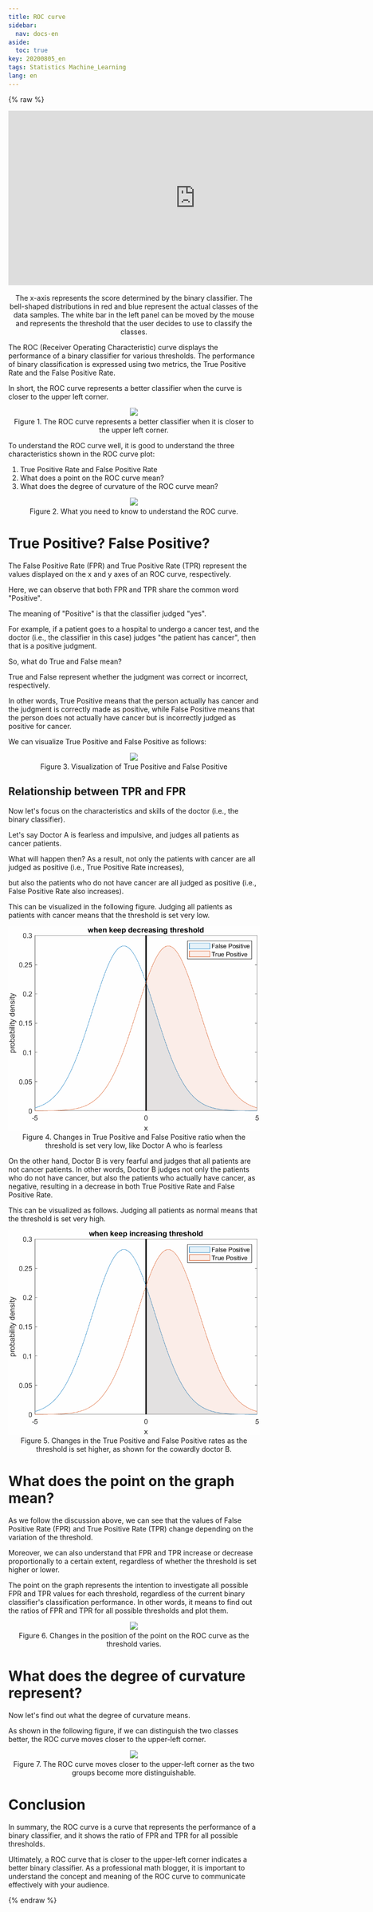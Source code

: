 ```yaml
---
title: ROC curve
sidebar:
  nav: docs-en
aside:
  toc: true
key: 20200805_en
tags: Statistics Machine_Learning
lang: en
---
```


<style>
    iframe {
        display: block;
        border-style: none;
        margin: 0 auto;
    }
</style>

{% raw %}

<center>
  <iframe width = "750" height = "350" frameborder = "0" src="https://angeloyeo.github.io/p5/2020-08-05-ROC/"></iframe>
<br>
The x-axis represents the score determined by the binary classifier. The bell-shaped distributions in red and blue represent the actual classes of the data samples. The white bar in the left panel can be moved by the mouse and represents the threshold that the user decides to use to classify the classes.

</center>

The ROC (Receiver Operating Characteristic) curve displays the performance of a binary classifier for various thresholds. The performance of binary classification is expressed using two metrics, the True Positive Rate and the False Positive Rate.

In short, the ROC curve represents a better classifier when the curve is closer to the upper left corner.

<p align = "center">
  <img width = "400" src = "https://raw.githubusercontent.com/angeloyeo/angeloyeo.github.io/master/pics/2020-08-05-ROC/pic1.png">
  <br>
  Figure 1. The ROC curve represents a better classifier when it is closer to the upper left corner.
</p>

To understand the ROC curve well, it is good to understand the three characteristics shown in the ROC curve plot:

1. True Positive Rate and False Positive Rate
2. What does a point on the ROC curve mean?
3. What does the degree of curvature of the ROC curve mean?

<p align = "center">
  <img src = "https://raw.githubusercontent.com/angeloyeo/angeloyeo.github.io/master/pics/2020-08-05-ROC/pic2.png">
  <br>
  Figure 2. What you need to know to understand the ROC curve.
</p>

# True Positive? False Positive?

The False Positive Rate (FPR) and True Positive Rate (TPR) represent the values displayed on the x and y axes of an ROC curve, respectively.

Here, we can observe that both FPR and TPR share the common word "Positive".

The meaning of "Positive" is that the classifier judged "yes".

For example, if a patient goes to a hospital to undergo a cancer test, and the doctor (i.e., the classifier in this case) judges "the patient has cancer", then that is a positive judgment.

So, what do True and False mean?

True and False represent whether the judgment was correct or incorrect, respectively.

In other words, True Positive means that the person actually has cancer and the judgment is correctly made as positive, while False Positive means that the person does not actually have cancer but is incorrectly judged as positive for cancer.

We can visualize True Positive and False Positive as follows:

<p align = "center">
  <img src = "https://raw.githubusercontent.com/angeloyeo/angeloyeo.github.io/master/pics/2020-08-05-ROC/pic3.png">
  <br>
  Figure 3. Visualization of True Positive and False Positive
</p>

## Relationship between TPR and FPR

Now let's focus on the characteristics and skills of the doctor (i.e., the binary classifier).

Let's say Doctor A is fearless and impulsive, and judges all patients as cancer patients.

What will happen then? As a result, not only the patients with cancer are all judged as positive (i.e., True Positive Rate increases),

but also the patients who do not have cancer are all judged as positive (i.e., False Positive Rate also increases).

This can be visualized in the following figure. Judging all patients as patients with cancer means that the threshold is set very low.

<p align = "center">
  <img src = "https://raw.githubusercontent.com/angeloyeo/angeloyeo.github.io/master/pics/2020-08-05-ROC/pic4_en.gif">
  <br>
  Figure 4. Changes in True Positive and False Positive ratio when the threshold is set very low, like Doctor A who is fearless
</p>

On the other hand, Doctor B is very fearful and judges that all patients are not cancer patients. In other words, Doctor B judges not only the patients who do not have cancer, but also the patients who actually have cancer, as negative, resulting in a decrease in both True Positive Rate and False Positive Rate.

This can be visualized as follows. Judging all patients as normal means that the threshold is set very high.

<p align = "center">
  <img src = "https://raw.githubusercontent.com/angeloyeo/angeloyeo.github.io/master/pics/2020-08-05-ROC/pic5_en.gif">
  <br>
  Figure 5. Changes in the True Positive and False Positive rates as the threshold is set higher, as shown for the cowardly doctor B.
</p>

# What does the point on the graph mean?

As we follow the discussion above, we can see that the values of False Positive Rate (FPR) and True Positive Rate (TPR) change depending on the variation of the threshold.

Moreover, we can also understand that FPR and TPR increase or decrease proportionally to a certain extent, regardless of whether the threshold is set higher or lower.

The point on the graph represents the intention to investigate all possible FPR and TPR values for each threshold, regardless of the current binary classifier's classification performance. In other words, it means to find out the ratios of FPR and TPR for all possible thresholds and plot them.

<p align = "center">
  <img src = "https://raw.githubusercontent.com/angeloyeo/angeloyeo.github.io/master/pics/2020-08-05-ROC/pic6.gif">
  <br>
  Figure 6. Changes in the position of the point on the ROC curve as the threshold varies.
</p>

# What does the degree of curvature represent?

Now let's find out what the degree of curvature means.

As shown in the following figure, if we can distinguish the two classes better, the ROC curve moves closer to the upper-left corner.

<p align = "center">
  <img src = "https://raw.githubusercontent.com/angeloyeo/angeloyeo.github.io/master/pics/2020-08-05-ROC/pic7.gif">
  <br>
  Figure 7. The ROC curve moves closer to the upper-left corner as the two groups become more distinguishable.
</p>

# Conclusion

In summary, the ROC curve is a curve that represents the performance of a binary classifier, and it shows the ratio of FPR and TPR for all possible thresholds.

Ultimately, a ROC curve that is closer to the upper-left corner indicates a better binary classifier. As a professional math blogger, it is important to understand the concept and meaning of the ROC curve to communicate effectively with your audience.

{% endraw %}